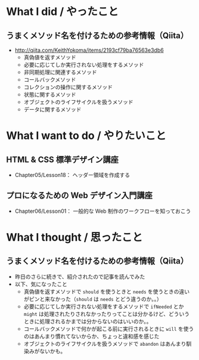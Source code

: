 # What I did / やったこと
## うまくメソッド名を付けるための参考情報（Qiita）
- http://qiita.com/KeithYokoma/items/2193cf79ba76563e3db6
    - 真偽値を返すメソッド
    - 必要に応じてしか実行されない処理をするメソッド
    - 非同期処理に関連するメソッド
    - コールバックメソッド
    - コレクションの操作に関するメソッド
    - 状態に関するメソッド
    - オブジェクトのライフサイクルを扱うメソッド
    - データに関するメソッド

# What I want to do / やりたいこと
## HTML & CSS 標準デザイン講座
- Chapter05/Lesson18： ヘッダー領域を作成する

## プロになるための Web デザイン入門講座
- Chapter06/Lesson01： 一般的な Web 制作のワークフローを知っておこう

# What I thought / 思ったこと
## うまくメソッド名を付けるための参考情報（Qiita）
- 昨日のさらに続きで、紹介されたので記事を読んでみた
- 以下、気になったこと
    - 真偽値を返すメソッドで `should` を使うときと `needs` を使うときの違いがピンと来なかった（`should` は `needs` とどう違うのか。。）
    - 必要に応じてしか実行されない処理をするメソッドで `ifNeeded` とか `might` は処理されたりされなかったりってことは分かるけど、どういうときに処理されるかまでは分からないのはいいのか。。
    - コールバックメソッドで何かが起こる前に実行されるときに `will` を使うのはあんまり慣れてないからか、ちょっと違和感を感じた
    - オブジェクトのライフサイクルを扱うメソッドで `abandon` はあんまり馴染みがないかも。

